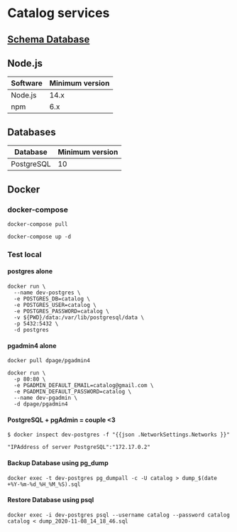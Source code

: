 # Catalog services

## [Schema Database](https://dbdiagram.io/d/5f993e883a78976d7b797f8d)


## Node.js

| Software | Minimum version |
| -------- | --------------- |
| Node.js  | 14.x            |
| npm      | 6.x             |

## Databases

| Database   | Minimum version |
| ---------- | --------------- |
| PostgreSQL | 10              |

## Docker

### docker-compose

```
docker-compose pull
```

```
docker-compose up -d
```

### Test local

#### postgres alone

```
docker run \
  --name dev-postgres \
  -e POSTGRES_DB=catalog \
  -e POSTGRES_USER=catalog \
  -e POSTGRES_PASSWORD=catalog \
  -v ${PWD}/data:/var/lib/postgresql/data \
  -p 5432:5432 \
  -d postgres
```

#### pgadmin4 alone

```
docker pull dpage/pgadmin4
```

```
docker run \
  -p 80:80 \
  -e PGADMIN_DEFAULT_EMAIL=catalog@gmail.com \
  -e PGADMIN_DEFAULT_PASSWORD=catalog \
  --name dev-pgadmin \
  -d dpage/pgadmin4
```

#### PostgreSQL + pgAdmin = couple <3

```
$ docker inspect dev-postgres -f "{{json .NetworkSettings.Networks }}"
```

```
"IPAddress of server PostgreSQL":"172.17.0.2"
```

#### Backup Database using pg_dump
```
docker exec -t dev-postgres pg_dumpall -c -U catalog > dump_$(date +%Y-%m-%d_%H_%M_%S).sql
```

#### Restore Database using psql
```
docker exec -i dev-postgres psql --username catalog --password catalog catalog < dump_2020-11-08_14_18_46.sql
```
